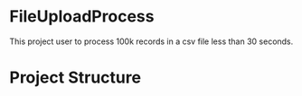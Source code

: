 # FileUploadProcess

This project user to process 100k records in a csv file less than 30 seconds.

# Project Structure
